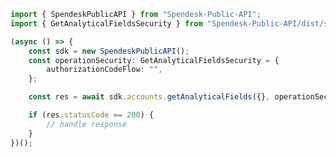 <!-- Start SDK Example Usage -->


```typescript
import { SpendeskPublicAPI } from "Spendesk-Public-API";
import { GetAnalyticalFieldsSecurity } from "Spendesk-Public-API/dist/sdk/models/operations";

(async () => {
    const sdk = new SpendeskPublicAPI();
    const operationSecurity: GetAnalyticalFieldsSecurity = {
        authorizationCodeFlow: "",
    };

    const res = await sdk.accounts.getAnalyticalFields({}, operationSecurity);

    if (res.statusCode == 200) {
        // handle response
    }
})();

```
<!-- End SDK Example Usage -->